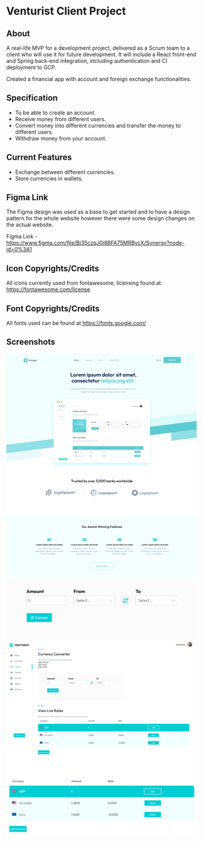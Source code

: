 # Venturist Client Project 

## About

A real-life MVP for a development project, delivered as a Scrum team to a client who will use it for future development. It will include a React front-end and Spring back-end integration, including authentication and CI deployment to GCP.

Created a financial app with account and foreign exchange functionalities.

## Specification

- To be able to create an account.
- Receive money from different users.
- Convert money into different currencies and transfer the money to different users.
- Withdraw money from your account.

## Current Features

- Exchange between different currencies.
- Store currencies in wallets.

## Figma Link

The Figma design was used as a base to get started and to have a design pattern for the whole website however there were some design changes on the actual website.

Figma Link - https://www.figma.com/file/Bi35czqJ0j8BFA75MRBycX/Synergy?node-id=0%3A1 

## Icon Copyrights/Credits

All icons currently used from fontawesome; licensing found at: https://fontawesome.com/license

## Font Copyrights/Credits

All fonts used can be found at https://fonts.google.com/  

## Screenshots

![landingPage](./src/assets/images/landingPage.png)
![currencyConverter](./src/assets/images/convert.png)
![liveRates](./src/assets/images/liveratescreenshot.png)
![currencyRates](./src/assets/images/rates.png)










